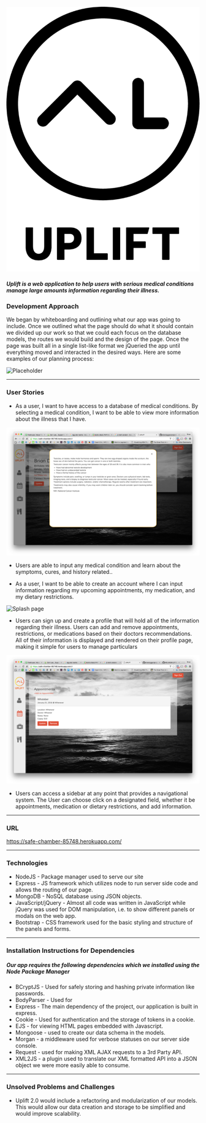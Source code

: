 ![Alt text](/public/images/LOGOwText.png)
##### Uplift is a web application to help users with serious medical conditions manage large amounts information regarding their illness.

### Development Approach

We began by whiteboarding and outlining what our app was going to include. Once we outlined what the page should do what it should contain we divided up our work so that we could each focus on the database models, the routes we would build and the design of the page. Once the page was built all in a single list-like format we jQueried the app until everything moved and interacted in the desired ways. Here are some examples of our planning process:

![Placeholder](/public/images/brokenlink.jpg)


---

### User Stories

- As a user, I want to have access to a database of medical conditions. By selecting a medical condition, I want to be able to view more information about the illness that I have.

![Illness Modal](/public/images/illness-modal.jpg)


- Users are able to input any medical condition and learn about the symptoms, cures, and history related..


- As a user, I want to be able to create an account where I can input information regarding my upcoming appointments, my medication, and my dietary restrictions.

![Splash page](/public/images/home-screen.png)

- Users can sign up and create a profile that will hold all of the information regarding their illness. Users can add and remove appointments, restrictions, or medications based on their doctors recommendations. All of their information is displayed and rendered on their profile page, making it simple for users to manage particulars

![Appointments](/public/images/appointments.jpg)

- Users can access a sidebar at any point that provides a navigational system. The User can choose click on a designated field, whether it be appointments, medication or dietary restrictions, and add information.  

---

### URL

https://safe-chamber-85748.herokuapp.com/

---

### Technologies

* NodeJS - Package manager used to serve our site
* Express - JS framework which utilizes node to run server side code and allows the routing of our page.
* MongoDB - NoSQL database using JSON objects.
* JavaScript/jQuery - Almost all code was written in JavaScript while jQuery was used for DOM manipulation, i.e. to show different panels or modals on the web app.
* Bootstrap - CSS framework used for the basic styling and structure of the panels and forms.

---

### Installation Instructions for Dependencies
##### Our app requires the following dependencies which we installed using the Node Package Manager

* BCryptJS - Used for safely storing and hashing private information like passwords.
* BodyParser - Used for
* Express - The main dependency of the project, our application is built in express.
* Cookie - Used for authentication and the storage of tokens in a cookie.
* EJS - for viewing HTML pages embedded with Javascript.
* Mongoose - used to create our data schema in the models.
* Morgan - a middleware used for verbose statuses on our server side console.
* Request - used for making XML AJAX requests to a 3rd Party API.
* XML2JS - a plugin used to translate our XML formatted API into a JSON object we were more easily able to consume.


---

### Unsolved Problems and Challenges

* Uplift 2.0 would include a refactoring and modularization of our models. This would allow our data creation and storage to be simplified and would improve scalability.
